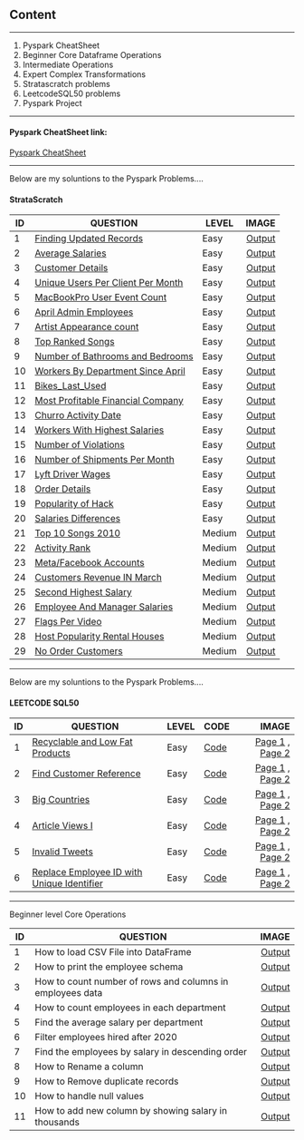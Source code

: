 ## Content

------

1. Pyspark CheatSheet
2. Beginner Core Dataframe Operations
3. Intermediate Operations
4. Expert Complex Transformations
5. Stratascratch problems
6. LeetcodeSQL50 problems
7. Pyspark Project


-------

#### Pyspark CheatSheet link:
[Pyspark CheatSheet](https://github.com/Tungana-Bhavya/PYSPARK/blob/main/FILES/README.md)

-------
Below are my soluntions to the Pyspark Problems....
#### StrataScratch 

|ID| QUESTION                |LEVEL|IMAGE|
|--|------------------------ |-----|----:|
|1|[Finding Updated Records](https://platform.stratascratch.com/coding/10299-finding-updated-records?code_type=6)|Easy|[Output](https://github.com/Tungana-Bhavya/PYSPARK/blob/main/FILES/PROBLEMS/STRATASCRATCH/S_1_FINDING_UPDATED_RECORDS.jpg)
|2|[Average Salaries](https://platform.stratascratch.com/coding/9917-average-salaries?code_type=6)|Easy|[Output](https://github.com/Tungana-Bhavya/PYSPARK/blob/main/FILES/PROBLEMS/STRATASCRATCH/S_2_AVERAGE_SALARIES.jpg)
|3|[Customer Details](https://platform.stratascratch.com/coding/9891-customer-details?code_type=6)|Easy|[Output](https://github.com/Tungana-Bhavya/PYSPARK/blob/main/FILES/PROBLEMS/STRATASCRATCH/S_3_CUSTOMER_DETAILS.jpg)
|4|[Unique Users Per Client Per Month](https://platform.stratascratch.com/coding/2024-unique-users-per-client-per-month?code_type=6)|Easy|[Output](https://github.com/Tungana-Bhavya/PYSPARK/blob/main/FILES/PROBLEMS/STRATASCRATCH/S_4_UNIQUE_USERS_PER_CLIENT_PER_MONTH.jpg)
|5|[MacBookPro User Event Count](https://platform.stratascratch.com/coding/2024-unique-users-per-client-per-month?code_type=6)|Easy|[Output](https://github.com/Tungana-Bhavya/PYSPARK/blob/main/FILES/PROBLEMS/STRATASCRATCH/S_5_MACBOOKPRO_USER_EVENT_COUNT.jpg)
|6|[April Admin Employees](https://platform.stratascratch.com/coding/9845-find-the-number-of-employees-working-in-the-admin-department?code_type=6)|Easy|[Output](https://github.com/Tungana-Bhavya/PYSPARK/blob/main/FILES/PROBLEMS/STRATASCRATCH/S_6_APRIL_ADMIN_EMPLOYEES.jpg)
|7|[Artist Appearance count](https://platform.stratascratch.com/coding/9992-find-artists-that-have-been-on-spotify-the-most-number-of-times?code_type=6)|Easy|[Output](https://github.com/Tungana-Bhavya/PYSPARK/blob/main/FILES/PROBLEMS/STRATASCRATCH/S_7_ARTIST_APPEARANCES_COUNT.jpg)
|8|[Top Ranked Songs](https://platform.stratascratch.com/coding/9991-top-ranked-songs?code_type=6)|Easy|[Output](https://github.com/Tungana-Bhavya/PYSPARK/blob/main/FILES/PROBLEMS/STRATASCRATCH/S_8_TOP_RANKED_SONGS.jpg)
|9|[Number of Bathrooms and Bedrooms](https://platform.stratascratch.com/coding/9622-number-of-bathrooms-and-bedrooms?code_type=6)|Easy|[Output](https://github.com/Tungana-Bhavya/PYSPARK/blob/main/FILES/PROBLEMS/STRATASCRATCH/S_9_NUMBER_OF_BATHROOMS_AND_BEDROOMS.jpg)
|10|[Workers By Department Since April](https://platform.stratascratch.com/coding/9847-find-the-number-of-workers-by-department?code_type=6)|Easy|[Output](https://github.com/Tungana-Bhavya/PYSPARK/blob/main/FILES/PROBLEMS/STRATASCRATCH/S_10_WORKERS_BY_DEPARTMENT_SINCE_APRIL.jpg)
|11|[Bikes_Last_Used](https://platform.stratascratch.com/coding/10176-bikes-last-used?code_type=6)|Easy|[Output](https://github.com/Tungana-Bhavya/PYSPARK/blob/main/FILES/PROBLEMS/STRATASCRATCH/S_11_BIKES_LAST_USED.jpg)
|12|[Most Profitable Financial Company](https://platform.stratascratch.com/coding/9663-find-the-most-profitable-company-in-the-financial-sector-of-the-entire-world-along-with-its-continent?code_type=6)|Easy|[Output](https://github.com/Tungana-Bhavya/PYSPARK/blob/main/FILES/PROBLEMS/STRATASCRATCH/S_12_MOST_PROFITABLE_FINANCIAL_COMPANY.jpg)
|13|[Churro Activity Date](https://platform.stratascratch.com/coding/9688-churro-activity-date?code_type=6)|Easy|[Output](https://github.com/Tungana-Bhavya/PYSPARK/blob/main/FILES/PROBLEMS/STRATASCRATCH/S_13_CHURRO_ACTIVITY_DATE.jpg)
|14|[Workers With Highest Salaries](https://platform.stratascratch.com/coding/10353-workers-with-the-highest-salaries?code_type=6)|Easy|[Output](https://github.com/Tungana-Bhavya/PYSPARK/blob/main/FILES/PROBLEMS/STRATASCRATCH/S_14_WORKERS_WITH_HIGHEST_SALARIES.jpg)
|15|[Number of Violations](https://platform.stratascratch.com/coding/9728-inspections-that-resulted-in-violations?code_type=6)|Easy|[Output](https://github.com/Tungana-Bhavya/PYSPARK/blob/main/FILES/PROBLEMS/STRATASCRATCH/S_15_NUMBER_OF_VIOLATIONS.jpg)
|16|[Number of Shipments Per Month](https://platform.stratascratch.com/coding/2056-number-of-shipments-per-month?code_type=6)|Easy|[Output](https://github.com/Tungana-Bhavya/PYSPARK/blob/main/FILES/PROBLEMS/STRATASCRATCH/S_16_NUMBER_OF_SHIPMENTS_PER_MONTH.jpg)
|17|[Lyft Driver Wages](https://platform.stratascratch.com/coding/10003-lyft-driver-wages?code_type=6)|Easy|[Output](https://github.com/Tungana-Bhavya/PYSPARK/blob/main/FILES/PROBLEMS/STRATASCRATCH/S_17_LYFT_DRIVER_WAGES.jpg)
|18|[Order Details](https://platform.stratascratch.com/coding/9913-order-details?code_type=6)|Easy|[Output](https://github.com/Tungana-Bhavya/PYSPARK/blob/main/FILES/PROBLEMS/STRATASCRATCH/S_18_ORDER_DETAILS.jpg)
|19|[Popularity of Hack](https://platform.stratascratch.com/coding/10061-popularity-of-hack?code_type=6)|Easy|[Output](https://github.com/Tungana-Bhavya/PYSPARK/blob/main/FILES/PROBLEMS/STRATASCRATCH/S_19_POPULARITY_OF_HACK.jpg)
|20|[Salaries Differences](https://platform.stratascratch.com/coding/10308-salaries-differences?code_type=6)|Easy|[Output](https://github.com/Tungana-Bhavya/PYSPARK/blob/main/FILES/PROBLEMS/STRATASCRATCH/S_20_SALARIES_DIFFERENCES.jpg)
|21|[Top 10 Songs 2010](https://platform.stratascratch.com/coding/9650-find-the-top-10-ranked-songs-in-2010?code_type=6)|Medium|[Output](https://github.com/Tungana-Bhavya/PYSPARK/blob/main/FILES/PROBLEMS/STRATASCRATCH/S_21_TOP_10_SONGS_2010.jpg)
|22|[Activity Rank](https://platform.stratascratch.com/coding/10351-activity-rank?code_type=6)|Medium|[Output](https://github.com/Tungana-Bhavya/PYSPARK/blob/main/FILES/PROBLEMS/STRATASCRATCH/S_22_ACTIVITY_RANK.jpg)
|23|[Meta/Facebook Accounts](https://platform.stratascratch.com/coding/10296-facebook-accounts?code_type=6)|Medium|[Output](https://github.com/Tungana-Bhavya/PYSPARK/blob/main/FILES/PROBLEMS/STRATASCRATCH/S_23_META_FACEBOOK_ACCOUNTS.jpg)
|24|[Customers Revenue IN March](https://platform.stratascratch.com/coding/9782-customer-revenue-in-march?code_type=6)|Medium|[Output](https://github.com/Tungana-Bhavya/PYSPARK/blob/main/FILES/PROBLEMS/STRATASCRATCH/S_24_CUSTOMER_REVENUE_IN_MARCH.jpg)
|25|[Second Highest Salary](https://platform.stratascratch.com/coding?difficulties=2&is_freemium=1&code_type=6)|Medium|[Output](https://github.com/Tungana-Bhavya/PYSPARK/blob/main/FILES/PROBLEMS/STRATASCRATCH/S_25_SECOND_HIGHEST_SALARY.jpg)
|26|[Employee And Manager Salaries](https://platform.stratascratch.com/coding/9894-employee-and-manager-salaries?code_type=6)|Medium|[Output](https://github.com/Tungana-Bhavya/PYSPARK/blob/main/FILES/PROBLEMS/STRATASCRATCH/S_26_EMPLOYEE_AND_MANAGER_SALARIES.jpg)
|27|[Flags Per Video](https://platform.stratascratch.com/coding/2102-flags-per-video?code_type=6)|Medium|[Output](https://github.com/Tungana-Bhavya/PYSPARK/blob/main/FILES/PROBLEMS/STRATASCRATCH/S_27_FLAGS_PER_VIDEO.jpg)
|28|[Host Popularity Rental Houses](https://platform.stratascratch.com/coding/9632-host-popularity-rental-prices?code_type=6)|Medium|[Output](https://github.com/Tungana-Bhavya/PYSPARK/blob/main/FILES/PROBLEMS/STRATASCRATCH/S_28_HOST_POPULARITY_RENTAL_PRICES.jpg)
|29|[No Order Customers](https://platform.stratascratch.com/coding/10142-no-order-customers?code_type=6)|Medium|[Output](https://github.com/Tungana-Bhavya/PYSPARK/blob/main/FILES/PROBLEMS/STRATASCRATCH/S_29_NO_ORDER_CUSTOMERS.jpg)

-------
Below are my soluntions to the Pyspark Problems....
#### LEETCODE SQL50

|ID| QUESTION |LEVEL     | CODE|IMAGE|
|--|----------|------|-----|------:|
|1|[Recyclable and Low Fat Products](https://github.com/Tungana-Bhavya/PYSPARK/blob/main/FILES/PROBLEMS/LEETCODE_SQL50/L_PY_01_RECYCLABLE_AND_LOW_FAT_PRODUCTS_0.jpg)|Easy|[Code](https://www.kaggle.com/code/tunganabhavya/l-py-01-recyclable-low-fat-product)|[Page 1](https://github.com/Tungana-Bhavya/PYSPARK/blob/main/FILES/PROBLEMS/LEETCODE_SQL50/L_PY_01_RECYCLABLE_AND_LOW_FAT_PRODUCTS_1.jpg) , [Page 2](https://github.com/Tungana-Bhavya/PYSPARK/blob/main/FILES/PROBLEMS/LEETCODE_SQL50/L_PY_01_RECYCLABLE_AND_LOW_FAT_PRODUCTS_2.jpg)
|2|[Find Customer Reference](https://github.com/Tungana-Bhavya/PYSPARK/blob/main/FILES/PROBLEMS/LEETCODE_SQL50/L_PY_02_FIND_CUSTOMER_REFERNCE_0.jpg)|Easy|[Code](https://www.kaggle.com/code/tunganabhavya/l-py-02-find-customer-refernce)|[Page 1](https://github.com/Tungana-Bhavya/PYSPARK/blob/main/FILES/PROBLEMS/LEETCODE_SQL50/L_PY_02_FIND_CUSTOMER_REFERNCE_1.jpg) , [Page 2](https://github.com/Tungana-Bhavya/PYSPARK/blob/main/FILES/PROBLEMS/LEETCODE_SQL50/L_PY_02_FIND_CUSTOMER_REFERNCE_2.jpg)
|3|[Big Countries](https://github.com/Tungana-Bhavya/PYSPARK/blob/main/FILES/PROBLEMS/LEETCODE_SQL50/L_PY_03_BIG_COUNTRIES_0.jpg)|Easy|[Code](https://www.kaggle.com/code/tunganabhavya/l-py-03-big-countries)|[Page 1](https://github.com/Tungana-Bhavya/PYSPARK/blob/main/FILES/PROBLEMS/LEETCODE_SQL50/L_PY_01_RECYCLABLE_AND_LOW_FAT_PRODUCTS_1.jpg) , [Page 2](https://github.com/Tungana-Bhavya/PYSPARK/blob/main/FILES/PROBLEMS/LEETCODE_SQL50/L_PY_01_RECYCLABLE_AND_LOW_FAT_PRODUCTS_2.jpg)
|4|[Article Views I](https://leetcode.com/problems/article-views-i/description/?envType=study-plan-v2&envId=top-sql-50)|Easy|[Code](https://www.kaggle.com/code/tunganabhavya/l-py-04-article-views)|[Page 1](https://github.com/Tungana-Bhavya/PYSPARK/blob/main/FILES/PROBLEMS/LEETCODE_SQL50/L_PY_04_ARTICLE_VIEWS_0.jpg) , [Page 2](https://github.com/Tungana-Bhavya/PYSPARK/blob/main/FILES/PROBLEMS/LEETCODE_SQL50/L_PY_04_ARTICLE_VIEWS_1.jpg)
|5|[Invalid Tweets](https://leetcode.com/problems/invalid-tweets/description/)|Easy|[Code](https://www.kaggle.com/code/tunganabhavya/l-py-05-invalid-tweets/edit/run/252981568)|[Page 1](https://github.com/Tungana-Bhavya/PYSPARK/blob/main/FILES/PROBLEMS/LEETCODE_SQL50/L_PY_05_INVALID_TWEETS_1.jpg) , [Page 2](https://github.com/Tungana-Bhavya/PYSPARK/blob/main/FILES/PROBLEMS/LEETCODE_SQL50/L_PY_05_INVALID_TWEETS_2.jpg)
|6|[Replace Employee ID with Unique Identifier](https://leetcode.com/problems/replace-employee-id-with-the-unique-identifier/description/)|Easy|[Code](https://www.kaggle.com/code/tunganabhavya/l-py-06-replace-employee-id-with-uid)|[Page 1](https://github.com/Tungana-Bhavya/PYSPARK/blob/main/FILES/PROBLEMS/LEETCODE_SQL50/L_PY_06_REPLACE_EMPLOYEE_ID_WITH_UID.jpg) , [Page 2](https://github.com/Tungana-Bhavya/PYSPARK/blob/main/FILES/PROBLEMS/LEETCODE_SQL50/L_PY_06_REPLACE_EMPLOYEE_ID_WITH_UID_1.jpg)

-------
Beginner level Core Operations 

|ID| QUESTION       |IMAGE|
|--|----------------|----:|
|1|How to load CSV File into DataFrame|[Output](https://github.com/Tungana-Bhavya/PYSPARK/blob/main/FILES/PROBLEMS/OTHERS/K_1_CSV_FILE_LOADING.jpg)
|2|How to print the employee schema|[Output](https://github.com/Tungana-Bhavya/PYSPARK/blob/main/FILES/PROBLEMS/OTHERS/K_2_SCHEMA.jpg)
|3|How to count number of rows and columns in employees data|[Output](https://github.com/Tungana-Bhavya/PYSPARK/blob/main/FILES/PROBLEMS/OTHERS/K_3_ROWS_COLUMNS.jpg)
|4|How to count employees in each department|[Output](https://github.com/Tungana-Bhavya/PYSPARK/blob/main/FILES/PROBLEMS/OTHERS/K_4_COUNT_EMPLOYEES.jpg)
|5|Find the average salary per department|[Output]()
|6|Filter employees hired after 2020|[Output]()
|7|Find the employees by salary in descending order|[Output]()
|8|How to Rename a column|[Output](https://github.com/Tungana-Bhavya/PYSPARK/blob/main/FILES/PROBLEMS/OTHERS/K_5_RENAME.jpg)
|9|How to Remove duplicate records|[Output](https://github.com/Tungana-Bhavya/PYSPARK/blob/main/FILES/PROBLEMS/OTHERS/K_6_DUPLICATE_RECORDS.jpg)
|10|How to handle null values|[Output]()
|11|How to add new column by showing salary in thousands|[Output]()


